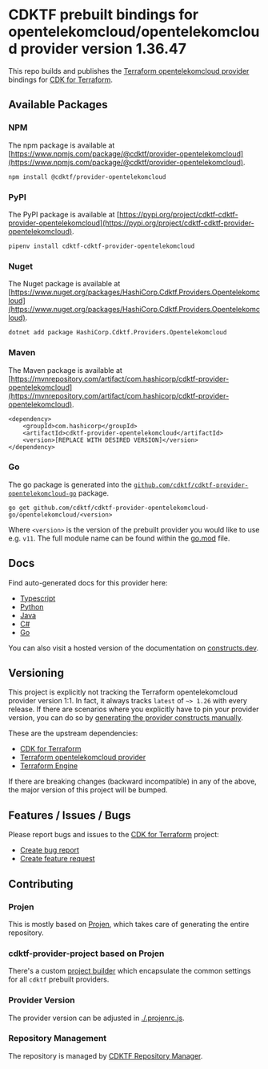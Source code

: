 # CDKTF prebuilt bindings for opentelekomcloud/opentelekomcloud provider version 1.36.47

This repo builds and publishes the [Terraform opentelekomcloud provider](https://registry.terraform.io/providers/opentelekomcloud/opentelekomcloud/1.36.47/docs) bindings for [CDK for Terraform](https://cdk.tf).

## Available Packages

### NPM

The npm package is available at [https://www.npmjs.com/package/@cdktf/provider-opentelekomcloud](https://www.npmjs.com/package/@cdktf/provider-opentelekomcloud).

`npm install @cdktf/provider-opentelekomcloud`

### PyPI

The PyPI package is available at [https://pypi.org/project/cdktf-cdktf-provider-opentelekomcloud](https://pypi.org/project/cdktf-cdktf-provider-opentelekomcloud).

`pipenv install cdktf-cdktf-provider-opentelekomcloud`

### Nuget

The Nuget package is available at [https://www.nuget.org/packages/HashiCorp.Cdktf.Providers.Opentelekomcloud](https://www.nuget.org/packages/HashiCorp.Cdktf.Providers.Opentelekomcloud).

`dotnet add package HashiCorp.Cdktf.Providers.Opentelekomcloud`

### Maven

The Maven package is available at [https://mvnrepository.com/artifact/com.hashicorp/cdktf-provider-opentelekomcloud](https://mvnrepository.com/artifact/com.hashicorp/cdktf-provider-opentelekomcloud).

```
<dependency>
    <groupId>com.hashicorp</groupId>
    <artifactId>cdktf-provider-opentelekomcloud</artifactId>
    <version>[REPLACE WITH DESIRED VERSION]</version>
</dependency>
```

### Go

The go package is generated into the [`github.com/cdktf/cdktf-provider-opentelekomcloud-go`](https://github.com/cdktf/cdktf-provider-opentelekomcloud-go) package.

`go get github.com/cdktf/cdktf-provider-opentelekomcloud-go/opentelekomcloud/<version>`

Where `<version>` is the version of the prebuilt provider you would like to use e.g. `v11`. The full module name can be found
within the [go.mod](https://github.com/cdktf/cdktf-provider-opentelekomcloud-go/blob/main/opentelekomcloud/go.mod#L1) file.

## Docs

Find auto-generated docs for this provider here:

* [Typescript](./docs/API.typescript.md)
* [Python](./docs/API.python.md)
* [Java](./docs/API.java.md)
* [C#](./docs/API.csharp.md)
* [Go](./docs/API.go.md)

You can also visit a hosted version of the documentation on [constructs.dev](https://constructs.dev/packages/@cdktf/provider-opentelekomcloud).

## Versioning

This project is explicitly not tracking the Terraform opentelekomcloud provider version 1:1. In fact, it always tracks `latest` of `~> 1.26` with every release. If there are scenarios where you explicitly have to pin your provider version, you can do so by [generating the provider constructs manually](https://cdk.tf/imports).

These are the upstream dependencies:

* [CDK for Terraform](https://cdk.tf)
* [Terraform opentelekomcloud provider](https://registry.terraform.io/providers/opentelekomcloud/opentelekomcloud/1.36.47)
* [Terraform Engine](https://terraform.io)

If there are breaking changes (backward incompatible) in any of the above, the major version of this project will be bumped.

## Features / Issues / Bugs

Please report bugs and issues to the [CDK for Terraform](https://cdk.tf) project:

* [Create bug report](https://cdk.tf/bug)
* [Create feature request](https://cdk.tf/feature)

## Contributing

### Projen

This is mostly based on [Projen](https://github.com/projen/projen), which takes care of generating the entire repository.

### cdktf-provider-project based on Projen

There's a custom [project builder](https://github.com/cdktf/cdktf-provider-project) which encapsulate the common settings for all `cdktf` prebuilt providers.

### Provider Version

The provider version can be adjusted in [./.projenrc.js](./.projenrc.js).

### Repository Management

The repository is managed by [CDKTF Repository Manager](https://github.com/cdktf/cdktf-repository-manager/).
